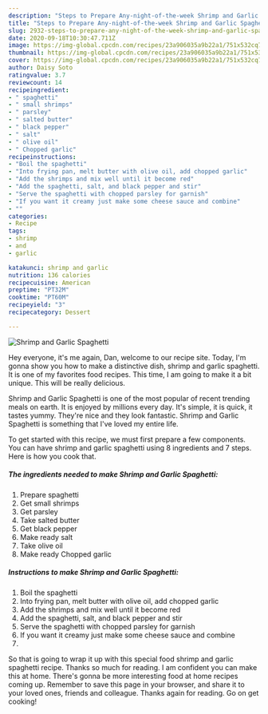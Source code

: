 ```yaml
---
description: "Steps to Prepare Any-night-of-the-week Shrimp and Garlic Spaghetti"
title: "Steps to Prepare Any-night-of-the-week Shrimp and Garlic Spaghetti"
slug: 2932-steps-to-prepare-any-night-of-the-week-shrimp-and-garlic-spaghetti
date: 2020-09-18T10:30:47.711Z
image: https://img-global.cpcdn.com/recipes/23a906035a9b22a1/751x532cq70/shrimp-and-garlic-spaghetti-recipe-main-photo.jpg
thumbnail: https://img-global.cpcdn.com/recipes/23a906035a9b22a1/751x532cq70/shrimp-and-garlic-spaghetti-recipe-main-photo.jpg
cover: https://img-global.cpcdn.com/recipes/23a906035a9b22a1/751x532cq70/shrimp-and-garlic-spaghetti-recipe-main-photo.jpg
author: Daisy Soto
ratingvalue: 3.7
reviewcount: 14
recipeingredient:
- " spaghetti"
- " small shrimps"
- " parsley"
- " salted butter"
- " black pepper"
- " salt"
- " olive oil"
- " Chopped garlic"
recipeinstructions:
- "Boil the spaghetti"
- "Into frying pan, melt butter with olive oil, add chopped garlic"
- "Add the shrimps and mix well until it become red"
- "Add the spaghetti, salt, and black pepper and stir"
- "Serve the spaghetti with chopped parsley for garnish"
- "If you want it creamy just make some cheese sauce and combine"
- ""
categories:
- Recipe
tags:
- shrimp
- and
- garlic

katakunci: shrimp and garlic 
nutrition: 136 calories
recipecuisine: American
preptime: "PT32M"
cooktime: "PT60M"
recipeyield: "3"
recipecategory: Dessert

---
```



![Shrimp and Garlic Spaghetti](https://img-global.cpcdn.com/recipes/23a906035a9b22a1/751x532cq70/shrimp-and-garlic-spaghetti-recipe-main-photo.jpg)

Hey everyone, it's me again, Dan, welcome to our recipe site. Today, I'm gonna show you how to make a distinctive dish, shrimp and garlic spaghetti. It is one of my favorites food recipes. This time, I am going to make it a bit unique. This will be really delicious.

Shrimp and Garlic Spaghetti is one of the most popular of recent trending meals on earth. It is enjoyed by millions every day. It's simple, it is quick, it tastes yummy. They're nice and they look fantastic. Shrimp and Garlic Spaghetti is something that I've loved my entire life.




To get started with this recipe, we must first prepare a few components. You can have shrimp and garlic spaghetti using 8 ingredients and 7 steps. Here is how you cook that.

<!--inarticleads1-->

##### The ingredients needed to make Shrimp and Garlic Spaghetti:

1. Prepare  spaghetti
1. Get  small shrimps
1. Get  parsley
1. Take  salted butter
1. Get  black pepper
1. Make ready  salt
1. Take  olive oil
1. Make ready  Chopped garlic




<!--inarticleads2-->

##### Instructions to make Shrimp and Garlic Spaghetti:

1. Boil the spaghetti
1. Into frying pan, melt butter with olive oil, add chopped garlic
1. Add the shrimps and mix well until it become red
1. Add the spaghetti, salt, and black pepper and stir
1. Serve the spaghetti with chopped parsley for garnish
1. If you want it creamy just make some cheese sauce and combine
1. 




So that is going to wrap it up with this special food shrimp and garlic spaghetti recipe. Thanks so much for reading. I am confident you can make this at home. There's gonna be more interesting food at home recipes coming up. Remember to save this page in your browser, and share it to your loved ones, friends and colleague. Thanks again for reading. Go on get cooking!
